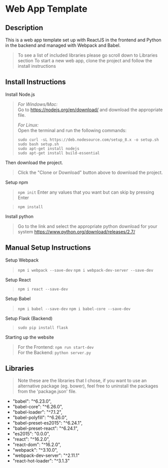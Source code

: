 # Web App Template

## Description
This is a web app template set up with ReactJS in the frontend and Python in the backend and managed with Webpack and Babel.
> To see a list of included libraries please go scroll down to Libraries section
To start a new web app, clone the project and follow the install instructions

## Install Instructions

Install Node.js

> *For Windows/Mac:* <br>
> Go to https://nodejs.org/en/download/ and download the appropriate file.
>
> *For Linux:* <br>
> Open the terminal and run the following commands:
>
> `sudo curl -sL https://deb.nodesource.com/setup_8.x -o setup.sh`<br>
> `sudo bash setup.sh`<br>
> `sudo apt-get install nodejs`<br>
> `sudo apt-get install build-essential`<br>

Then download the project.

> Click the "Clone or Download" button above to download the project.

Setup npm

> `npm init`
> Enter any values that you want but can skip by pressing Enter

> `npm install`

Install python

> Go to the link and select the appropriate python download for your system
> https://www.python.org/download/releases/2.7/

## Manual Setup Instructions

Setup Webpack

> `npm i webpack --save-dev`
> `npm i webpack-dev-server --save-dev`

Setup React

> `npm i react --save-dev`

Setup Babel

> `npm i babel --save-dev`
> `npm i babel-core --save-dev`


Setup Flask (Backend)

> `sudo pip install flask`

Starting up the website

> For the Frontend: `npm run start-dev`<br>
> For the Backend: `python server.py`

## Libraries
> Note these are the libraries that I chose, if you want to use an alternative package (eg. bower), feel free to uninstall the packages from the 'package.json' file.

- "babel": "^6.23.0",<br>
- "babel-core": "^6.26.0",<br>
- "babel-loader": "^7.1.2",<br>
- "babel-polyfill": "^6.26.0",<br>
- "babel-preset-es2015": "^6.24.1",<br>
- "babel-preset-react": "^6.24.1",<br>
- "es2015": "0.0.0",<br>
- "react": "^16.2.0",<br>
- "react-dom": "^16.2.0",<br>
- "webpack": "^3.10.0",<br>
- "webpack-dev-server": "^2.11.1"<br>
- "react-hot-loader": "^3.1.3"
